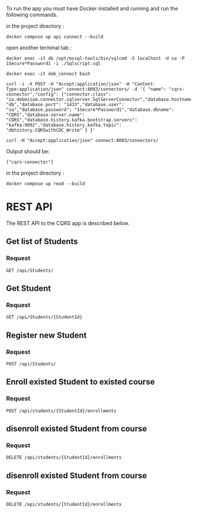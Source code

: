 To run the app you must have Docker installed and running and run the following commands.

in the project directory : 
```
docker compose up api connect --build
```

open another terminal tab :
```
docker exec -it db /opt/mssql-tools/bin/sqlcmd -S localhost -U sa -P 1Secure*Password1 -i ./Sqlscript.sql
```

```
docker exec -it deb_connect bash
```

```
curl -i -X POST -H "Accept:application/json" -H "Content-Type:application/json" connect:8083/connectors/ -d '{ "name": "cqrs-connector","config": {"connector.class": "io.debezium.connector.sqlserver.SqlServerConnector","database.hostname": "db","database.port": "1433","database.user": "sa","database.password": "1Secure*Password1","database.dbname": "CQRS","database.server.name": "CQRS","database.history.kafka.bootstrap.servers": "kafka:9092","database.history.kafka.topic": "dbhistory.CQRSwithCDC_Write" } }'
```

```
curl -H "Accept:application/json" connect:8083/connectors/
```

Output should be:

```
["cqrs-connector"]
```
in the project directory : 
```
docker compose up read --build
```


# REST API

The REST API to the CQRS app is described below.

## Get list of Students

### Request

`GET /api/Students/`

## Get Student

### Request

`GET /api/Students/{StudentId}`

## Register new Student

### Request

`POST /api/Students/`

## Enroll existed Student to existed course

### Request

`POST /api/students/{StudentId}/enrollments`

## disenroll existed Student from course

### Request

`DELETE /api/students/{StudentId}/enrollments`

## disenroll existed Student from course

### Request

`DELETE /api/students/{StudentId}/enrollments`



    


